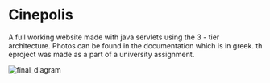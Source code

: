 # Cinepolis

A full working website made with java servlets using the 3 - tier architecture. Photos can be found in the documentation which is in greek. th eproject was made as a part of a university assignment.

![final_diagram](https://github.com/ioannisCC/Cinepolis/assets/98465741/390820e4-84d4-4f74-85f5-761dccc1bcfe)
